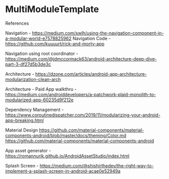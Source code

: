 # MultiModuleTemplate

References

Navigation - https://medium.com/swlh/using-the-navigation-component-in-a-modular-world-e7578825962
Navigation Code - https://github.com/kuuuurt/rick-and-morty-app

Navigation using root coordinator - https://medium.com/@jdmccormack63/android-architecture-deep-dive-part-3-df27d5b3de3c

Architecture - https://dzone.com/articles/android-app-architecture-modularization-clean-arch

Architecture - Paid App walkthru - https://medium.com/androiddevelopers/a-patchwork-plaid-monolith-to-modularized-app-60235d9f212e

Dependency Management - https://www.coroutinedispatcher.com/2019/11/modularizing-your-android-app-breaking.html

Material Design 
	https://github.com/material-components/material-components-android/blob/master/docs/theming/Color.md
	https://github.com/material-components/material-components-android
	
App asset generator - https://romannurik.github.io/AndroidAssetStudio/index.html

Splash Screen - https://medium.com/@shishirthedev/the-right-way-to-implement-a-splash-screen-in-android-acae0e52949a
